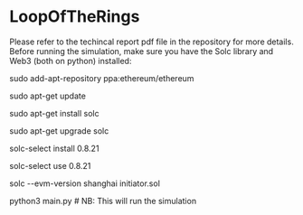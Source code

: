 # LoopOfTheRings
Please refer to the techincal report pdf file in the repository for more details.
Before running the simulation, make sure you have the Solc library and Web3 (both on python) installed:

sudo add-apt-repository ppa:ethereum/ethereum

sudo apt-get update

sudo apt-get install solc

sudo apt-get upgrade solc

solc-select install 0.8.21

solc-select use 0.8.21

solc --evm-version shanghai initiator.sol

python3 main.py # NB: This will run the simulation
